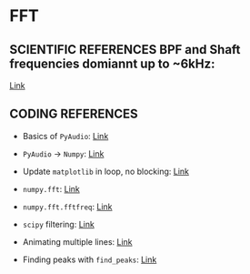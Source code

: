 # FFT

## SCIENTIFIC REFERENCES BPF and Shaft frequencies domiannt up to ~6kHz:
[Link](https://arc.aiaa.org/doi/10.2514/6.2016-2873)

## CODING REFERENCES
- Basics of `PyAudio`:
  [Link](https://realpython.com/playing-and-recording-sound-python/)

- `PyAudio` -> `Numpy`:
  [Link](https://stackoverflow.com/questions/24974032/reading-realtime-audio-data-into-numpy-array)

- Update `matplotlib` in loop, no blocking:
  [Link](https://stackoverflow.com/questions/56178261/real-time-fft-plotting-in-python-matplotlib)

- `numpy.fft`:
  [Link](https://numpy.org/doc/stable/reference/generated/numpy.fft.fft.html#numpy.fft.fft)

- `numpy.fft.fftfreq`:
  [Link](https://numpy.org/doc/stable/reference/generated/numpy.fft.fftfreq.html#numpy.fft.fftfreq)

- `scipy` filtering:
  [Link](https://scribe.rip/analytics-vidhya/how-to-filter-noise-with-a-low-pass-filter-python-885223e5e9b7)

- Animating multiple lines:
  [Link](https://libreddit.oxymagnesium.com/r/learnpython/comments/gg2goc/how_do_i_animate_multiple_lines_in_a_matplotlib/)

- Finding peaks with `find_peaks`:
  [Link](https://stackoverflow.com/questions/1713335/peak-finding-algorithm-for-python-scipy)


